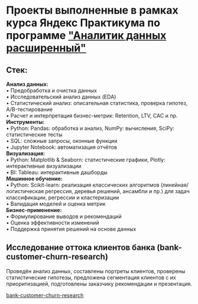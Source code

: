 # Проекты выполненные в рамках курса Яндекс Практикума по программе ["Аналитик данных расширенный"](https://practicum.yandex.ru/profile/data-analyst-plus)

## Стек:
**Анализ данных:**  
• Предобработка и очистка данных  
• Исследовательский анализ данных (EDA)  
• Статистический анализ: описательная статистика, проверка гипотез, A/B-тестирование  
• Расчет и интерпретация бизнес-метрик: Retention, LTV, CAC и пр.  
**Инструменты:**  
• Python: Pandas: обработка и анализ, NumPy: вычисления, SciPy: статистические тесты  
• SQL: сложные запросы, оконные функции  
• Jupyter Notebook: автоматизация отчётов  
**Визуализация:**  
• Python: Matplotlib & Seaborn: статистические графики, Plotly: интерактивные визуализации  
• BI: Tableau: интерактивные дашборды  
**Машинное обучение:**  
• Python: Scikit-learn: реализация классических алгоритмов (линейная/логистическая регрессия, деревья решений, ансамбли и пр.) для задач классификации, регрессии и кластеризации  
• Валидация моделей и оценка метрик  
**Бизнес-применение:**  
• Формулирование выводов и рекомендаций  
• Оценка эффективности изменений  
• Поддержка принятия решений на основе данных  

## Исследование оттока клиентов банка (bank-customer-churn-research)
Проведён анализ данных, составлены портреты клиентов, проверены статистические гипотезы, предложена сегментация клиентов с их приоритизацией, подготовлены заказчику рекомендации и презентация.

[bank-customer-churn-research](https://github.com/azretaloev/yandex-practicum-projects/tree/main/bank-customer-churn-research)
